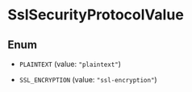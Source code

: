 

# SslSecurityProtocolValue

## Enum


* `PLAINTEXT` (value: `"plaintext"`)

* `SSL_ENCRYPTION` (value: `"ssl-encryption"`)



